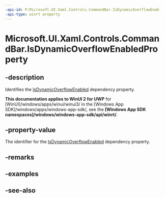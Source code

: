 ```yaml
---
-api-id: P:Microsoft.UI.Xaml.Controls.CommandBar.IsDynamicOverflowEnabledProperty
-api-type: winrt property
---
```


<!-- Property syntax
public Windows.UI.Xaml.DependencyProperty IsDynamicOverflowEnabledProperty { get; }
-->

# Microsoft.UI.Xaml.Controls.CommandBar.IsDynamicOverflowEnabledProperty

## -description
Identifies the [IsDynamicOverflowEnabled](commandbar_isdynamicoverflowenabled.md) dependency property.

**This documentation applies to WinUI 2 for UWP** for [WinUI]/windows/apps/winui/winui3/ in the [Windows App SDK]/windows/apps/windows-app-sdk/, see the **[Windows App SDK namespaces]/windows/windows-app-sdk/api/winrt/**.

## -property-value
The identifier for the [IsDynamicOverflowEnabled](commandbar_isdynamicoverflowenabled.md) dependency property.

## -remarks

## -examples

## -see-also
